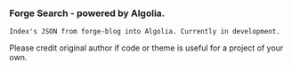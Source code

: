 ### **Forge Search** - powered by Algolia.

```
Index's JSON from forge-blog into Algolia. Currently in development.
```

Please credit original author if code or theme is useful for a project of your own.